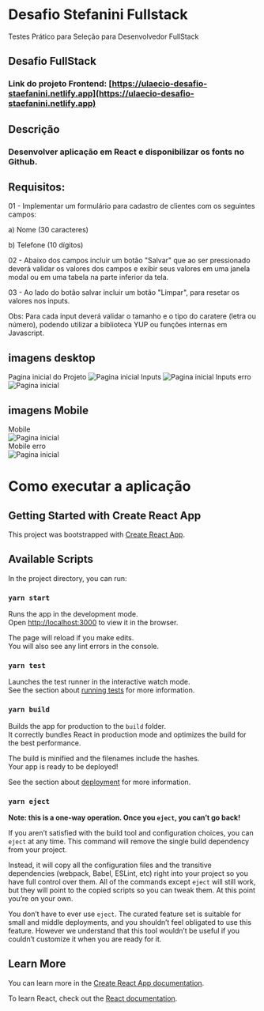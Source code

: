 # Desafio Stefanini Fullstack
Testes Prático para Seleção para Desenvolvedor FullStack
## Desafio FullStack
### Link do projeto Frontend: [https://ulaecio-desafio-staefanini.netlify.app](https://ulaecio-desafio-staefanini.netlify.app)
## Descrição 

### Desenvolver aplicação em React e disponibilizar os fonts no Github.

## Requisitos:

01 - Implementar um formulário para cadastro de clientes com os seguintes campos:

a) Nome (30 caracteres)

b) Telefone (10 dígitos)

02 - Abaixo dos campos incluir um botão "Salvar" que ao ser pressionado deverá validar os valores dos campos e exibir seus valores em uma janela modal ou em uma tabela na parte inferior da tela.

03 - Ao lado do botão salvar incluir um botão "Limpar", para resetar os valores nos inputs.

Obs:  Para cada input deverá validar o tamanho e o tipo do caratere (letra ou número), podendo utilizar a biblioteca YUP ou funções internas em Javascript.

## imagens desktop
Pagina inicial do Projeto
![Pagina inicial](https://raw.githubusercontent.com/ulaecio/desafio-stefanini-fullstack/main/frontend/src/assets/img/main.JPG)
Inputs
![Pagina inicial](https://raw.githubusercontent.com/ulaecio/desafio-stefanini-fullstack/main/frontend/src/assets/img/main-correto.JPG)
Inputs erro
![Pagina inicial](https://raw.githubusercontent.com/ulaecio/desafio-stefanini-fullstack/main/frontend/src/assets/img/main-com-erro.JPG)
## imagens Mobile
Mobile <br>
![Pagina inicial](https://raw.githubusercontent.com/ulaecio/desafio-stefanini-fullstack/main/frontend/src/assets/img/main-mobile-411px.JPG)
<br> Mobile erro <br>
![Pagina inicial](https://raw.githubusercontent.com/ulaecio/desafio-stefanini-fullstack/main/frontend/src/assets/img/main-erro-mobile-411px.JPG)
# Como executar a aplicação 

## Getting Started with Create React App

This project was bootstrapped with [Create React App](https://github.com/facebook/create-react-app).

## Available Scripts

In the project directory, you can run:

### `yarn start`

Runs the app in the development mode.\
Open [http://localhost:3000](http://localhost:3000) to view it in the browser.

The page will reload if you make edits.\
You will also see any lint errors in the console.

### `yarn test`

Launches the test runner in the interactive watch mode.\
See the section about [running tests](https://facebook.github.io/create-react-app/docs/running-tests) for more information.

### `yarn build`

Builds the app for production to the `build` folder.\
It correctly bundles React in production mode and optimizes the build for the best performance.

The build is minified and the filenames include the hashes.\
Your app is ready to be deployed!

See the section about [deployment](https://facebook.github.io/create-react-app/docs/deployment) for more information.

### `yarn eject`

**Note: this is a one-way operation. Once you `eject`, you can’t go back!**

If you aren’t satisfied with the build tool and configuration choices, you can `eject` at any time. This command will remove the single build dependency from your project.

Instead, it will copy all the configuration files and the transitive dependencies (webpack, Babel, ESLint, etc) right into your project so you have full control over them. All of the commands except `eject` will still work, but they will point to the copied scripts so you can tweak them. At this point you’re on your own.

You don’t have to ever use `eject`. The curated feature set is suitable for small and middle deployments, and you shouldn’t feel obligated to use this feature. However we understand that this tool wouldn’t be useful if you couldn’t customize it when you are ready for it.

## Learn More

You can learn more in the [Create React App documentation](https://facebook.github.io/create-react-app/docs/getting-started).

To learn React, check out the [React documentation](https://reactjs.org/).

